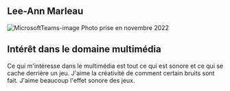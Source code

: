 ## Lee-Ann Marleau ##
![MicrosoftTeams-image](https://user-images.githubusercontent.com/112189073/214937370-1e2c4eb7-8beb-459e-b3e0-2b5e5094b9a7.png)
Photo prise en novembre 2022

## Intérêt dans le domaine multimédia ##
Ce qui m'intéresse dans le multimédia est tout ce qui est sonore et ce qui se cache derrière un jeu. J'aime la créativité de comment certain bruits sont fait. J'aime beaucoup l'effet sonore des jeux.

